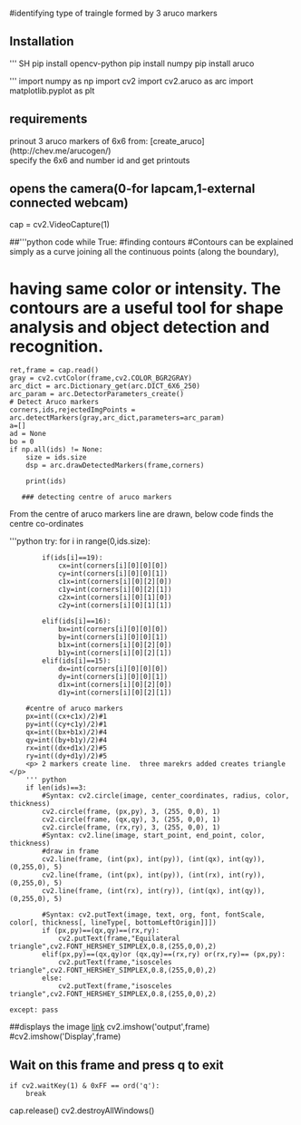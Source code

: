 #identifying type of traingle formed by 3 aruco markers
## Installation
''' SH
pip install opencv-python
pip install numpy
pip install aruco

'''
import numpy as np
import cv2
import cv2.aruco as arc
import matplotlib.pyplot as plt

## requirements
<p>prinout  3 aruco markers of 6x6 from: [create_aruco](http://chev.me/arucogen/)<br>
specify the 6x6 and number id and get printouts



## opens the camera(0-for lapcam,1-external connected webcam)
cap = cv2.VideoCapture(1)

##'''python code
while True:
    #finding contours
#Contours can be explained simply as a curve joining all the continuous points (along the boundary),
# having same color or intensity. The contours are a useful tool for shape analysis and object detection and recognition.
    ret,frame = cap.read()
    gray = cv2.cvtColor(frame,cv2.COLOR_BGR2GRAY)
    arc_dict = arc.Dictionary_get(arc.DICT_6X6_250)
    arc_param = arc.DetectorParameters_create()
    # Detect Aruco markers    
    corners,ids,rejectedImgPoints = arc.detectMarkers(gray,arc_dict,parameters=arc_param)
    a=[]
    ad = None
    bo = 0
    if np.all(ids) != None:
        size = ids.size
        dsp = arc.drawDetectedMarkers(frame,corners)
        
        print(ids)

       ### detecting centre of aruco markers
<p>From the centre of aruco markers line are drawn, below code finds the centre co-ordinates</p> 
'''python
    try:
        for i in range(0,ids.size):
            
            if(ids[i]==19):
                cx=int(corners[i][0][0][0])
                cy=int(corners[i][0][0][1])
                c1x=int(corners[i][0][2][0])
                c1y=int(corners[i][0][2][1])
                c2x=int(corners[i][0][1][0])
                c2y=int(corners[i][0][1][1])

            elif(ids[i]==16):
                bx=int(corners[i][0][0][0])
                by=int(corners[i][0][0][1])
                b1x=int(corners[i][0][2][0])
                b1y=int(corners[i][0][2][1])
            elif(ids[i]==15):
                dx=int(corners[i][0][0][0])
                dy=int(corners[i][0][0][1])
                d1x=int(corners[i][0][2][0])
                d1y=int(corners[i][0][2][1])

        #centre of aruco markers
        px=int((cx+c1x)/2)#1
        py=int((cy+c1y)/2)#1
        qx=int((bx+b1x)/2)#4
        qy=int((by+b1y)/2)#4
        rx=int((dx+d1x)/2)#5
        ry=int((dy+d1y)/2)#5
        <p> 2 markers create line.  three marekrs added creates triangle </p>
        ''' python
        if len(ids)==3:
            #Syntax: cv2.circle(image, center_coordinates, radius, color, thickness)
            cv2.circle(frame, (px,py), 3, (255, 0,0), 1)
            cv2.circle(frame, (qx,qy), 3, (255, 0,0), 1)
            cv2.circle(frame, (rx,ry), 3, (255, 0,0), 1)
            #Syntax: cv2.line(image, start_point, end_point, color, thickness)
            #draw in frame
            cv2.line(frame, (int(px), int(py)), (int(qx), int(qy)), (0,255,0), 5)
            cv2.line(frame, (int(px), int(py)), (int(rx), int(ry)), (0,255,0), 5)
            cv2.line(frame, (int(rx), int(ry)), (int(qx), int(qy)), (0,255,0), 5)
           
            #Syntax: cv2.putText(image, text, org, font, fontScale, color[, thickness[, lineType[, bottomLeftOrigin]]])
            if (px,py)==(qx,qy)==(rx,ry):
                cv2.putText(frame,"Equilateral triangle",cv2.FONT_HERSHEY_SIMPLEX,0.8,(255,0,0),2)
            elif(px,py)==(qx,qy)or (qx,qy)==(rx,ry) or(rx,ry)== (px,py):
                cv2.putText(frame,"isosceles triangle",cv2.FONT_HERSHEY_SIMPLEX,0.8,(255,0,0),2)
            else:
                cv2.putText(frame,"isosceles triangle",cv2.FONT_HERSHEY_SIMPLEX,0.8,(255,0,0),2)    

    except: pass
##displays the image [link](https://www.dropbox.com/s/85e56spnvr5q2kc/identify%20type%20of%20triangle%20i.jpg?dl=0)
    cv2.imshow('output',frame)
    #cv2.imshow('Display',frame)
       
## Wait on this frame and press q to exit 
        
    if cv2.waitKey(1) & 0xFF == ord('q'):
        break
        
    
cap.release()
cv2.destroyAllWindows()